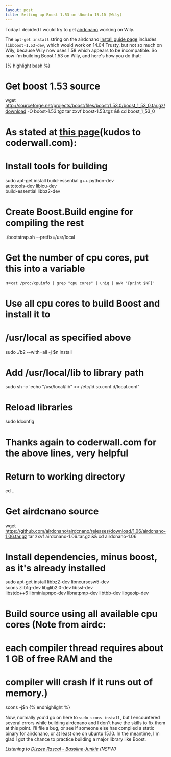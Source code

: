 ```yaml
---
layout: post
title: Setting up Boost 1.53 on Ubuntu 15.10 (Wily)
---
```


Today I decided I would try to get [airdcnano](https://github.com/airdcnano/airdcnano) working on Wily.

The `apt-get install` string on the airdcnano [install guide page](http://www.airdcpp.net/nano-guide) includes `libboost-1.53-dev`, which would work on 14.04 Trusty, but not so much on Wily, because Wily now uses 1.58 which appears to be incompatible. So now I'm building Boost 1.53 on Wily, and here's how you do that:

{% highlight bash %}
# Get boost 1.53 source
wget http://sourceforge.net/projects/boost/files/boost/1.53.0/boost_1_53_0.tar.gz/download -O boost-1.53.tgz
tar zxvf boost-1.53.tgz && cd boost_1_53_0

# As stated at [this page](https://coderwall.com/p/0atfug/installing-boost-1-55-from-source-on-ubuntu-12-04)(kudos to coderwall.com):
# Install tools for building
sudo apt-get install build-essential g++ python-dev \
                     autotools-dev libicu-dev \
                     build-essential libbz2-dev
# Create Boost.Build engine for compiling the rest
./bootstrap.sh --prefix=/usr/local
# Get the number of cpu cores, put this into a variable
n=`cat /proc/cpuinfo | grep "cpu cores" | uniq | awk '{print $NF}'`
# Use all cpu cores to build Boost and install it to
# /usr/local as specified above
sudo ./b2 --with=all -j $n install
# Add /usr/local/lib to library path
sudo sh -c 'echo "/usr/local/lib" >> 
            /etc/ld.so.conf.d/local.conf'
# Reload libraries
sudo ldconfig
# Thanks again to coderwall.com for the above lines, very helpful

# Return to working directory
cd ..
# Get airdcnano source
wget https://github.com/airdcnano/airdcnano/releases/download/1.06/airdcnano-1.06.tar.gz
tar zxvf airdcnano-1.06.tar.gz && cd airdcnano-1.06
# Install dependencies, minus boost, as it's already installed
sudo apt-get install libbz2-dev libncursesw5-dev \
                     scons zlib1g-dev libglib2.0-dev libssl-dev \
                     libstdc++6 libminiupnpc-dev libnatpmp-dev
                     libtbb-dev libgeoip-dev
# Build source using all available cpu cores (Note from airdc:
# each compiler thread requires about 1 GB of free RAM and the
# compiler will crash if it runs out of memory.)
scons -j$n
{% endhighlight %}

Now, normally you'd go on here to `sudo scons install`, but I encountered several errors while building airdcnano and I don't have the skills to fix them at this point. I'll file a bug, or see if someone else has compiled a static binary for airdcnano, or at least one on ubuntu 15.10. In the meantime, I'm glad I got the chance to practice building a major library like Boost.

*Listening to [Dizzee Rascal - Bassline Junkie](https://www.youtube.com/watch?v=D1gl46hh3sQ) (NSFW)*
